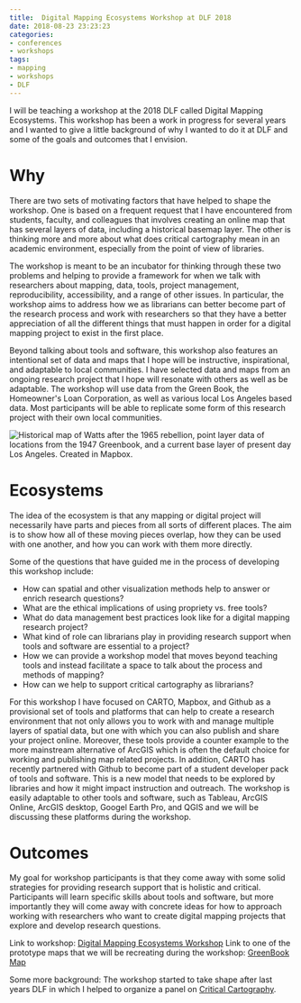 ```yaml
---
title:  Digital Mapping Ecosystems Workshop at DLF 2018 
date: 2018-08-23 23:23:23
categories: 
- conferences
- workshops
tags:
- mapping
- workshops
- DLF
---
```


I will be teaching a workshop at the 2018 DLF called Digital Mapping Ecosystems. This workshop has been a work in progress for several years and I wanted to give a little background of why I wanted to do it at DLF and some of the goals and outcomes that I envision.

# Why
There are two sets of motivating factors that have helped to shape the workshop. One is based on a frequent request that I have encountered from students, faculty, and colleagues that involves creating an online map that has several layers of data, including a historical basemap layer. The other is thinking more and more about what does critical cartography mean in an academic environment, especially from the point of view of libraries.
 
The workshop is meant to be an incubator for thinking through these two problems and helping to provide a framework for when we talk with researchers about mapping, data, tools, project management, reproducibility, accessibility, and a range of other issues. In particular, the workshop aims to address how we as librarians can better become part of the research process and work with researchers so that they have a better appreciation of all the different things that must happen in order for a digital mapping project to exist in the first place.

Beyond talking about tools and software, this workshop also features an intentional set of data and maps that I hope will be instructive, inspirational, and adaptable to local communities. I have selected data and maps from an ongoing research project that I hope will resonate with others as well as be adaptable. The workshop will use data from the Green Book, the Homeowner's Loan Corporation, as well as various local Los Angeles based data. Most participants will be able to replicate some form of this research project with their own local communities. 

![Historical map of Watts after the 1965 rebellion, point layer data of locations from the 1947 Greenbook, and a current base layer of present day Los Angeles. Created in Mapbox.](/hi/assets/images/layermapexample.jpeg "Historical map of Watts after the 1965 rebellion, point layer data of locations from the 1947 Greenbook, and a current base layer of present day Los Angeles. Created in Mapbox")

# Ecosystems
The idea of the ecosystem is that any mapping or digital project will necessarily have parts and pieces from all sorts of different places. The aim is to show how all of these moving pieces overlap, how they can be used with one another, and how you can work with them more directly. 

Some of the questions that have guided me in the process of developing this workshop include:
* How can spatial and other visualization methods help to answer or enrich research questions?
* What are the ethical implications of using propriety vs. free tools? 
* What do data management best practices look like for a digital mapping research project?
* What kind of role can librarians play in providing research support when tools and software are essential to a project?
* How we can provide a workshop model that moves beyond teaching tools and instead facilitate a space to talk about the process and methods of mapping?
* How can we help to support critical cartography as librarians?
 
For this workshop I have focused on CARTO, Mapbox, and Github as a provisional set of tools and platforms that can help to create a research environment that not only allows you to work with and manage multiple layers of spatial data, but one with which you can also publish and share your project online. Moreover, these tools provide a counter example to the more mainstream alternative of ArcGIS which is often the default choice for working and publishing map related projects. In addition, CARTO has recently partnered with Github to become part of a student developer pack of tools and software. This is a new model that needs to be explored by libraries and how it might impact instruction and outreach. The workshop is easily adaptable to other tools and software, such as Tableau, ArcGIS Online, ArcGIS desktop, Googel Earth Pro, and QGIS and we will be discussing these platforms during the workshop. 

# Outcomes

My goal for workshop participants is that they come away with some solid strategies for providing research support that is holistic and critical. Participants will learn specific skills about tools and software, but more importantly they will come away with concrete ideas for how to approach working with researchers who want to create digital mapping projects that explore and develop research questions. 

Link to workshop: [Digital Mapping Ecosystems Workshop](https://dlfforum2018.sched.com/event/FVCM)
Link to one of the prototype maps that we will be recreating during the workshop: [GreenBook Map](https://cartorutkowski.carto.com/builder/5bbac628-f4c2-4a56-9574-ba0f6ef2430d/embed)

Some more background:
The workshop started to take shape after last years DLF in which I helped to organize a panel on [Critical Cartography](https://dlfforum2017.sched.com/event/Bzsk/t3b-critical-cartography-across-the-digital-library). 

